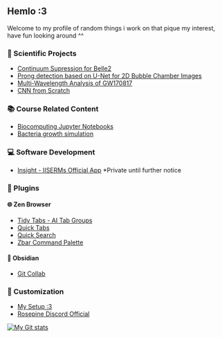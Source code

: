 ## Hemlo :3
Welcome to my profile of random things i work on that pique my interest, have fun looking around ^^

### 🔬 Scientific Projects
- [Continuum Supression for Belle2](https://github.com/Darsh-A/HCP_Belle_Cllassification)
- [Prong detection based on U-Net for 2D Bubble Chamber Images](https://github.com/Darsh-A/BubbleChamber_ProngDetection)
- [Multi-Wavelength Analysis of GW170817](https://github.com/Darsh-A/KSP-Radio)
- [CNN from Scratch](https://github.com/Darsh-A/CNN-from-Scratch)

### 📚 Course Related Content
- [Biocomputing Jupyter Notebooks](https://github.com/Darsh-A/Biocomputing-MS22068)
- [Bacteria growth simulation](https://github.com/Darsh-A/BIO102-BacGrowth)

### 💻 Software Development
- [Insight - IISERMs Official App](https://github.com/Darsh-A/InsightIISERM-FF) *Private until further notice

### 🔌 Plugins

#### 🌐 Zen Browser
- [Tidy Tabs - AI Tab Groups](https://github.com/Darsh-A/Ai-TabGroups-ZenBrowser)
- [Quick Tabs](https://github.com/Darsh-A/Quick-Tabs)
- [Quick Search](https://github.com/Darsh-A/Quick-Search-Zen-Browser)
- [Zbar Command Palette](https://github.com/Darsh-A/ZBar-Zen)

#### 📝 Obsidian
- [Git Collab](https://github.com/Darsh-A/obsidian-Git-Collab)

### 🎨 Customization
- [My Setup :3](https://github.com/Darsh-A/Win-Rice)
- [Rosepine Discord Official](https://github.com/Darsh-A/discord)

[![My Git stats](https://github-readme-stats.vercel.app/api?username=Darsh-A&show_icons=true&theme=rose_pine&hide=contribs)](https://github.com/Darsh-A)
